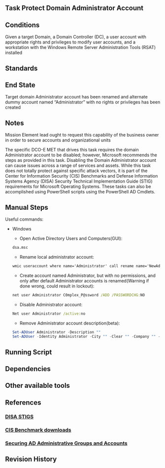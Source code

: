 ## Task Protect Domain Administrator Account  


## Conditions  
Given a target Domain, a Domain Controller (DC), a user account with appropriate rights and privileges to modify user accounts, and a workstation with the Windows Remote Server Administration Tools (RSAT) installed  


## Standards  


## End State  
Target domain Administrator account has been renamed and alternate dummy account named “Administrator” with no rights or privileges has been created  


## Notes  
Mission Element lead ought to request this capability of the business owner in order to secure accounts and organizational units  

The specific DCO-E MET that drives this task requires the domain Administrator account to be disabled; however, Microsoft recommends the steps as provided in this task. Disabling the Domain Administrator account can cause issues across a range of services and assets. While this task does not totally protect against specific attack vectors, it is part of the Center for Information Security (CIS) Benchmarks and Defense Information Systems Agency (DISA) Security Technical Implementation Guide (STIG) requirements for Microsoft Operating Systems. These tasks can also be accomplished using PowerShell scripts using the PowerShell AD Cmdlets.  


## Manual Steps  
Useful commands:  
* Windows  
	* Open Active Directory Users and Computers(GUI):  
	```bat
	dsa.msc  
	```   
    
	* Rename local administrator account:  
	```bat 
	wmic useraccount where name='Administrator' call rename name='NewAdminName'
	```  

	* Create account named Administrator, but with no permissions, and only after default Administrator accounts is renamed(Warning if done wrong, could result in lockout):  
	```bat
	net user Administrator C0mplex_P@ssword /ADD /PASSWORDCHG:NO
	```  

	* Disable Administrator account:  
	```bat
	Net user Administrator /active:no
	```  

	* Remove Administrator account description(beta):  
	```powershell  
	Set-ADUser Administrator -Description ""
	Set-ADUser -Identity Administrator -City "" -Clear "" -Company "" -Country "" -Department "" -Description "" -DisplayName "" -Division "" -EmailAddress "" -EmployeeID "" -EmployeeNumber "" -Fax "" -GivenName "" -HomeDirectory "" -HomeDrive "" -HomePage "" -HomePhone "" -Initials "" -LogonWorkstations "" -MobilePhone "" -Office "" -OfficePhone "" -Organization "" -OtherName "" -POBox "" -PostalCode "" -ProfilePath "" -SamAccountName "" -ScriptPath “” -State "" -StreetAddress "" -Surname "" -Title "" -UserPrincipalName "" -Partition "" -Server ""
	```  


## Running Script  


## Dependencies  


## Other available tools  


## References  
### [DISA STIGS](https://iase.disa.mil/stigs)  
### [CIS Benchmark downloads](http://learn.cisecurity.org/benchmarks)  
### [Securing AD Administrative Groups and Accounts](https://technet.microsoft.com/en-us/library/cc700835.aspx)  


## Revision History  
